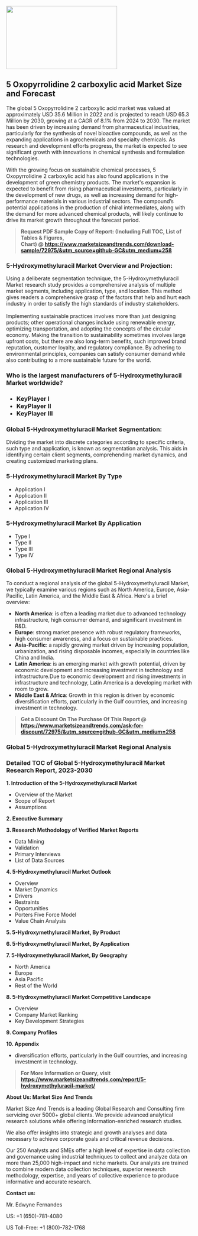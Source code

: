 <p><img class="alignnone size-medium wp-image-20088" src="https://ffe5etoiles.com/wp-content/uploads/2024/12/MST1-300x171.png" alt="" width="300" height="171" /></p><h2>5 Oxopyrrolidine 2 carboxylic acid Market Size and Forecast</h2><p>The global 5 Oxopyrrolidine 2 carboxylic acid market was valued at approximately USD 35.6 Million in 2022 and is projected to reach USD 65.3 Million by 2030, growing at a CAGR of 8.1% from 2024 to 2030. The market has been driven by increasing demand from pharmaceutical industries, particularly for the synthesis of novel bioactive compounds, as well as the expanding applications in agrochemicals and specialty chemicals. As research and development efforts progress, the market is expected to see significant growth with innovations in chemical synthesis and formulation technologies.</p><p>With the growing focus on sustainable chemical processes, 5 Oxopyrrolidine 2 carboxylic acid has also found applications in the development of green chemistry products. The market's expansion is expected to benefit from rising pharmaceutical investments, particularly in the development of new drugs, as well as increasing demand for high-performance materials in various industrial sectors. The compound’s potential applications in the production of chiral intermediates, along with the demand for more advanced chemical products, will likely continue to drive its market growth throughout the forecast period.</p></p><blockquote id="" class=""><strong>Request PDF Sample Copy of Report: (Including Full TOC, List of Tables &amp; Figures, Chart)&nbsp;@&nbsp;<strong><a href="https://www.marketsizeandtrends.com/download-sample/72975/&utm_source=github-GC&utm_medium=258" target="_blank">https://www.marketsizeandtrends.com/download-sample/72975/&utm_source=github-GC&utm_medium=258</a></strong></strong></blockquote><h3 id="" class="">5-Hydroxymethyluracil Market&nbsp;Overview and Projection:</h3><p id="" class="">Using a deliberate segmentation technique, the 5-Hydroxymethyluracil Market research study provides a comprehensive analysis of multiple market segments, including application, type, and location. This method gives readers a comprehensive grasp of the factors that help and hurt each industry in order to satisfy the high standards of industry stakeholders. <br /> <br />Implementing sustainable practices involves more than just designing products; other operational changes include using renewable energy, optimizing transportation, and adopting the concepts of the circular economy. Making the transition to sustainability sometimes involves large upfront costs, but there are also long-term benefits, such improved brand reputation, customer loyalty, and regulatory compliance. By adhering to environmental principles, companies can satisfy consumer demand while also contributing to a more sustainable future for the world.</p><h3 id="" class="">Who is the largest manufacturers of&nbsp;5-Hydroxymethyluracil Market worldwide?</h3><h3 class=""><p><ul><li>KeyPlayer I </li><li> KeyPlayer II </li><li> KeyPlayer III</li></ul></p></h3><h3 id="" class="">Global&nbsp;5-Hydroxymethyluracil Market Segmentation:</h3><p id="" class="">Dividing the market into discrete categories according to specific criteria, such type and application, is known as segmentation analysis. This aids in identifying certain client segments, comprehending market dynamics, and creating customized marketing plans.</p><h3 id="" class="">5-Hydroxymethyluracil Market&nbsp;By Type</h3><p><p><ul><li>Application I</li><li> Application II</li><li> Application III</li><li> Application IV</p></li></ul></p></p><h3 id="" class="">5-Hydroxymethyluracil Market&nbsp;By Application</h3><p class=""><p><ul><li>Type I</li><li> Type II</li><li> Type III</li><li> Type IV</li></ul></p></p><h3 id="" class="">Global 5-Hydroxymethyluracil Market Regional Analysis</h3><p id="" class="">To conduct a regional analysis of the global 5-Hydroxymethyluracil Market, we typically examine various regions such as North America, Europe, Asia-Pacific, Latin America, and the Middle East &amp; Africa. Here's a brief overview:</p><ul><li><strong>North America</strong>: is often a leading market due to advanced technology infrastructure, high consumer demand, and significant investment in R&amp;D.</li><li><strong>Europe</strong>: strong market presence with robust regulatory frameworks, high consumer awareness, and a focus on sustainable practices.</li><li><strong>Asia-Pacific</strong>: a rapidly growing market driven by increasing population, urbanization, and rising disposable incomes, especially in countries like China and India.</li><li><strong>Latin America</strong>: is an emerging market with growth potential, driven by economic development and increasing investment in technology and infrastructure.Due to economic development and rising investments in infrastructure and technology, Latin America is a developing market with room to grow.</li><li><strong>Middle East &amp; Africa</strong>: Growth in this region is driven by economic diversification efforts, particularly in the Gulf countries, and increasing investment in technology.</li></ul><blockquote id="" class=""><strong>Get a Discount On The Purchase Of This Report @ <strong><a href="https://www.marketsizeandtrends.com/ask-for-discount/72975/&utm_source=github-GC&utm_medium=258" target="_blank">https://www.marketsizeandtrends.com/ask-for-discount/72975/&utm_source=github-GC&utm_medium=258</a></strong></strong></blockquote><h3 id="" class="">Global 5-Hydroxymethyluracil Market Regional Analysis</h3><h3 id="" class="">Detailed TOC of Global 5-Hydroxymethyluracil Market Research Report, 2023-2030</h3><p id="" class=""><strong>1. Introduction of the 5-Hydroxymethyluracil Market</strong></p><ul><li>Overview of the Market</li><li>Scope of Report</li><li>Assumptions</li></ul><p id="" class=""><strong>2. Executive Summary</strong></p><p id="" class=""><strong>3. Research Methodology of Verified Market Reports</strong></p><ul><li>Data Mining</li><li>Validation</li><li>Primary Interviews</li><li>List of Data Sources</li></ul><p id="" class=""><strong>4. 5-Hydroxymethyluracil Market Outlook</strong></p><ul><li>Overview</li><li>Market Dynamics</li><li>Drivers</li><li>Restraints</li><li>Opportunities</li><li>Porters Five Force Model</li><li>Value Chain Analysis</li></ul><p id="" class=""><strong>5. 5-Hydroxymethyluracil Market, By Product</strong></p><p id="" class=""><strong>6. 5-Hydroxymethyluracil Market, By Application</strong></p><p id="" class=""><strong>7. 5-Hydroxymethyluracil Market, By Geography</strong></p><ul><li>North America</li><li>Europe</li><li>Asia Pacific</li><li>Rest of the World</li></ul><p id="" class=""><strong>8. 5-Hydroxymethyluracil Market Competitive Landscape</strong></p><ul><li>Overview</li><li>Company Market Ranking</li><li>Key Development Strategies</li></ul><p id="" class=""><strong>9. Company Profiles</strong></p><p id="" class=""><strong>10. Appendix</strong></p><ul><li>diversification efforts, particularly in the Gulf countries, and increasing investment in technology.</li></ul><blockquote id="" class=""><strong>For More Information or Query, visit <strong><strong><a href="https://www.marketsizeandtrends.com/report/5-hydroxymethyluracil-market/" target="_blank">https://www.marketsizeandtrends.com/report/5-hydroxymethyluracil-market/</a></strong></strong></strong></blockquote><p id="" class=""><strong>About Us: Market Size And Trends</strong></p><p id="" class="">Market Size And Trends is a leading Global Research and Consulting firm servicing over 5000+ global clients. We provide advanced analytical research solutions while offering information-enriched research studies.</p><p id="" class="">We also offer insights into strategic and growth analyses and data necessary to achieve corporate goals and critical revenue decisions.</p><p id="" class="">Our 250 Analysts and SMEs offer a high level of expertise in data collection and governance using industrial techniques to collect and analyze data on more than 25,000 high-impact and niche markets. Our analysts are trained to combine modern data collection techniques, superior research methodology, expertise, and years of collective experience to produce informative and accurate research.</p><p id="" class=""><strong>Contact us:</strong></p><p id="" class="">Mr. Edwyne Fernandes</p><p id="" class="">US: +1 (650)-781-4080</p><p id="" class="">US Toll-Free: +1 (800)-782-1768</p>
